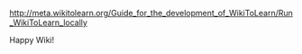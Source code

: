 http://meta.wikitolearn.org/Guide_for_the_development_of_WikiToLearn/Run_WikiToLearn_locally

Happy Wiki!


